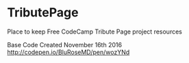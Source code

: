 # TributePage
Place to keep Free CodeCamp Tribute Page project resources

Base Code Created November 16th 2016
http://codepen.io/BluRoseMD/pen/wozYNd
